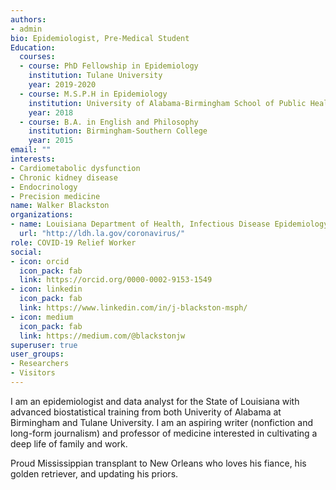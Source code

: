 ```yaml
---
authors:
- admin
bio: Epidemiologist, Pre-Medical Student
Education:
  courses:
  - course: PhD Fellowship in Epidemiology
    institution: Tulane University
    year: 2019-2020
  - course: M.S.P.H in Epidemiology
    institution: University of Alabama-Birmingham School of Public Health
    year: 2018
  - course: B.A. in English and Philosophy
    institution: Birmingham-Southern College
    year: 2015
email: ""
interests:
- Cardiometabolic dysfunction 
- Chronic kidney disease 
- Endocrinology
- Precision medicine
name: Walker Blackston
organizations:
- name: Louisiana Department of Health, Infectious Disease Epidemiology
  url: "http://ldh.la.gov/coronavirus/"
role: COVID-19 Relief Worker
social:
- icon: orcid
  icon_pack: fab
  link: https://orcid.org/0000-0002-9153-1549
- icon: linkedin
  icon_pack: fab
  link: https://www.linkedin.com/in/j-blackston-msph/
- icon: medium
  icon_pack: fab
  link: https://medium.com/@blackstonjw
superuser: true
user_groups:
- Researchers
- Visitors
---
```


I am an epidemiologist and data analyst for the State of Louisiana with advanced biostatistical training from both Univerity of Alabama at Birmingham and Tulane University. I am an aspiring writer (nonfiction and long-form journalism) and professor of medicine interested in cultivating a deep life of family and work. 

Proud Mississippian transplant to New Orleans who loves his fiance, his golden retriever, and updating his priors. 
